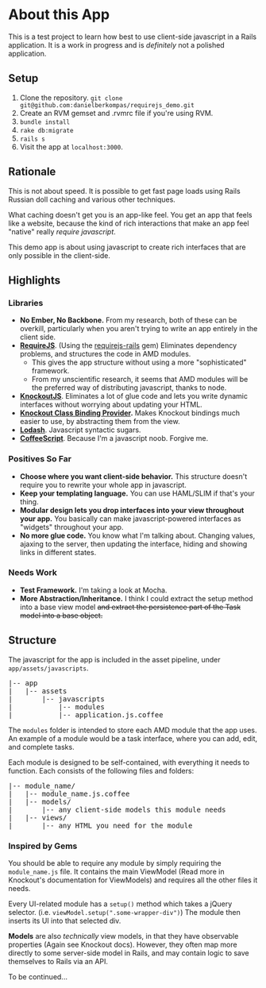 # About this App
This is a test project to learn how best to use client-side javascript in a Rails application.  It is a work in progress and is _definitely_ not a polished application.

## Setup
1. Clone the repository.  `git clone git@github.com:danielberkompas/requirejs_demo.git`
2. Create an RVM gemset and .rvmrc file if you're using RVM.
3. `bundle install`
4. `rake db:migrate`
5. `rails s`
6. Visit the app at `localhost:3000`.

## Rationale
This is not about speed.  It is possible to get fast page loads using Rails Russian doll caching and various other techniques.

What caching doesn't get you is an app-like feel.  You get an app that feels like a website, because the kind of rich interactions that make an app feel "native" really _require javascript_.

This demo app is about using javascript to create rich interfaces that are only possible in the client-side.

## Highlights

### Libraries
* **No Ember, No Backbone.** From my research, both of these can be overkill, particularly when you aren't trying to write an app entirely in the client side.
* **[RequireJS](http://requirejs.org)**. (Using the [requirejs-rails](https://github.com/jwhitley/requirejs-rails) gem) Eliminates dependency problems, and structures the code in AMD modules.  
	* This gives the app structure without using a more "sophisticated" framework.
	* From my unscientific research, it seems that AMD modules will be the preferred way of distributing javascript, thanks to node.
* **[KnockoutJS](http://knockoutjs.com)**.  Eliminates a lot of glue code and lets you write dynamic interfaces without worrying about updating your HTML.
* **[Knockout Class Binding Provider](https://github.com/rniemeyer/knockout-classBindingProvider).** Makes Knockout bindings much easier to use, by abstracting them from the view.
* **[Lodash](http://lodash.com)**.  Javascript syntactic sugars.
* **[CoffeeScript](http://coffeescript.org)**.  Because I'm a javascript noob.  Forgive me.

### Positives So Far

* **Choose where you want client-side behavior.**  This structure doesn't require you to rewrite your whole app in javascript.
* **Keep your templating language.** You can use HAML/SLIM if that's your thing.
* **Modular design lets you drop interfaces into your view throughout your app.**  You basically can make javascript-powered interfaces as "widgets" throughout your app.
* **No more glue code.** You know what I'm talking about.  Changing values, ajaxing to the server, then updating the interface, hiding and showing links in different states.

### Needs Work

* **Test Framework.** I'm taking a look at Mocha.
* **More Abstraction/Inheritance.** I think I could extract the setup method into a base view model <s>and extract the persistence part of the Task model into a base object.</s>

## Structure
The javascript for the app is included in the asset pipeline, under `app/assets/javascripts`.

<pre>
|-- app
|   |-- assets
|       |-- javascripts
|           |-- modules
|           |-- application.js.coffee
</pre>

The `modules` folder is intended to store each AMD module that the app uses.  An example of a module would be a task interface, where you can add, edit, and complete tasks.

Each module is designed to be self-contained, with everything it needs to function.  Each consists of the following files and folders:

<pre>
|-- module_name/
|   |-- module_name.js.coffee
|   |-- models/
|       |-- any client-side models this module needs
|   |-- views/
|       |-- any HTML you need for the module
</pre>

### Inspired by Gems
You should be able to require any module by simply requiring the `module_name.js` file.  It contains the main ViewModel (Read more in Knockout's documentation for ViewModels) and requires all the other files it needs.

Every UI-related module has a `setup()` method which takes a jQuery selector. (i.e. `viewModel.setup(".some-wrapper-div")`) The module then inserts its UI into that selected div.

**Models** are also _technically_ view models, in that they have observable properties (Again see Knockout docs).  However, they often map more directly to some server-side model in Rails, and may contain logic to save themselves to Rails via an API.

To be continued...

